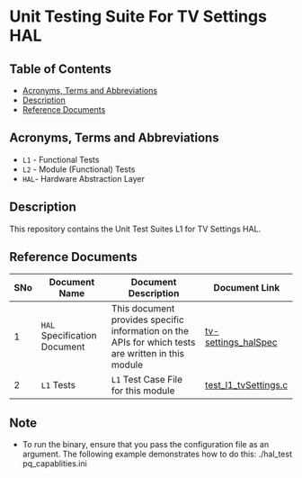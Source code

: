 # Unit Testing Suite For TV Settings HAL

## Table of Contents

- [Acronyms, Terms and Abbreviations](#acronyms-terms-and-abbreviations)
- [Description](#description)
- [Reference Documents](#reference-documents)

## Acronyms, Terms and Abbreviations

- `L1` - Functional Tests
- `L2` - Module (Functional) Tests
- `HAL`- Hardware Abstraction Layer

## Description

This repository contains the Unit Test Suites L1 for TV Settings HAL.

## Reference Documents

<!-- Need to update links to point to correct repo -->
|SNo|Document Name|Document Description|Document Link|
|---|-------------|--------------------|-------------|
|1|`HAL` Specification Document|This document provides specific information on the APIs for which tests are written in this module|[tv-settings_halSpec](https://github.com/comcast-sky/rdk-components-hal-tvsettings/blob/develop/docs/pages/tv-settings_halSpec.md "tv-settings_halSpec" )|
|2|`L1` Tests | `L1` Test Case File for this module | [test_l1_tvSettings.c]( https://github.com/comcast-sky/rdk-components-haltest-tvsettings/blob/master/src/test_l1_tvsettings.c         "test_l1_tvSettings.c" )|

## Note

- To run the binary, ensure that you pass the configuration file as an argument. The following example demonstrates how to do this:                             ./hal_test pq_capablities.ini
